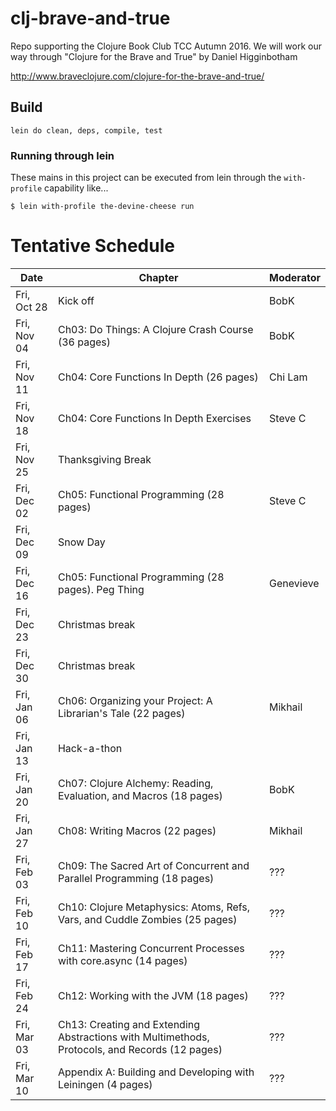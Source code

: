 # clj-brave-and-true

Repo supporting the Clojure Book Club TCC Autumn 2016.
We will work our way through "Clojure for the Brave and True"
by Daniel Higginbotham

http://www.braveclojure.com/clojure-for-the-brave-and-true/

## Build

    lein do clean, deps, compile, test

### Running through lein

These mains in this project can be executed from lein through the `with-profile` capability like...

    $ lein with-profile the-devine-cheese run

# Tentative Schedule

| Date    | Chapter | Moderator |
|---------|---------|-----------|
|Fri, Oct 28|Kick off|BobK|
|Fri, Nov 04|Ch03: Do Things: A Clojure Crash Course (36 pages)|BobK|
|Fri, Nov 11|Ch04: Core Functions In Depth (26 pages)|Chi Lam|
|Fri, Nov 18|Ch04: Core Functions In Depth Exercises |Steve C|
|Fri, Nov 25|Thanksgiving Break||
|Fri, Dec 02|Ch05: Functional Programming (28 pages)|Steve C|
|Fri, Dec 09|Snow Day||
|Fri, Dec 16|Ch05: Functional Programming (28 pages). Peg Thing|Genevieve|
|Fri, Dec 23|Christmas break||
|Fri, Dec 30|Christmas break||
|Fri, Jan 06|Ch06: Organizing your Project:  A Librarian's Tale (22 pages)|Mikhail|
|Fri, Jan 13|Hack-a-thon||
|Fri, Jan 20|Ch07: Clojure Alchemy: Reading, Evaluation, and Macros (18 pages)|BobK|
|Fri, Jan 27|Ch08: Writing Macros (22 pages)|Mikhail|
|Fri, Feb 03|Ch09: The Sacred Art of Concurrent and Parallel Programming (18 pages)|???|
|Fri, Feb 10|Ch10: Clojure Metaphysics:  Atoms, Refs, Vars, and Cuddle Zombies (25 pages)|???|
|Fri, Feb 17|Ch11: Mastering Concurrent Processes with core.async (14 pages)|???|
|Fri, Feb 24|Ch12: Working with the JVM (18 pages)|???|
|Fri, Mar 03|Ch13: Creating and Extending Abstractions with Multimethods, Protocols, and Records (12 pages)|???|
|Fri, Mar 10|Appendix A:  Building and Developing with Leiningen (4 pages)|???|

